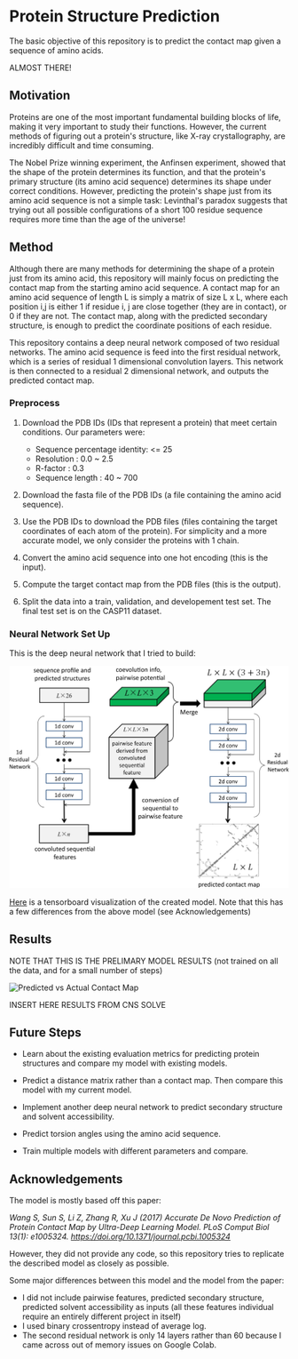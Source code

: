 # Protein Structure Prediction

The basic objective of this repository is to predict the contact map given a sequence of amino acids.

ALMOST THERE!



## Motivation

Proteins are one of the most important fundamental building blocks of life, making it very important to study their functions. However, the current methods of figuring out a protein's structure, like X-ray crystallography, are incredibly difficult and time consuming. 

The Nobel Prize winning experiment, the Anfinsen experiment, showed that the shape of the protein determines its function, and that the protein's primary structure (its amino acid sequence) determines its shape under correct conditions. However, predicting the protein's shape just from its amino acid sequence is not a simple task: Levinthal's paradox suggests that trying out all possible configurations of a short 100 residue sequence requires more time than the age of the universe!






## Method

Although there are many methods for determining the shape of a protein just from its amino acid, this repository will mainly focus on predicting the contact map from the starting amino acid sequence. A contact map for an amino acid sequence of length L is simply a matrix of size L x L, where each position i,j is either 1 if residue i, j are close together (they are in contact), or 0 if they are not. The contact map, along with the predicted secondary structure, is enough to predict the coordinate positions of each residue.

This repository contains a deep neural network composed of two residual networks. The amino acid sequence is feed into the first residual network, which is a series of residual 1 dimensional convolution layers. This network is then connected to a residual 2 dimensional network, and outputs the predicted contact map.





### Preprocess

1. Download the PDB IDs (IDs that represent a protein) that meet certain conditions. Our parameters were:
    * Sequence percentage identity: <= 25
    * Resolution                  : 0.0 ~ 2.5
    * R-factor                    : 0.3
    * Sequence length             : 40 ~ 700

2. Download the fasta file of the PDB IDs (a file containing the amino acid sequence).

3. Use the PDB IDs to download the PDB files (files containing the target coordinates of each atom of the protein). For simplicity and a more accurate model, we only consider the proteins with 1 chain.

4. Convert the amino acid sequence into one hot encoding (this is the input).

5. Compute the target contact map from the PDB files (this is the output).

6. Split the data into a train, validation, and developement test set. The final test set is on the CASP11 dataset.






### Neural Network Set Up

This is the deep neural network that I tried to build:

![2017 Deep Residual Network](https://github.com/JinLi711/Protein-Structures/blob/master/research/images/journal.pcbi.1005324.g001.PNG)

[Here](https://github.com/JinLi711/Protein-Structures/blob/master/tertiary_structure_prediction/visualization/test_visualization/chosen_plots/graph_run%3D.png) is a tensorboard visualization of the created model. Note that this has a few differences from the above model (see Acknowledgements)






## Results

NOTE THAT THIS IS THE PRELIMARY MODEL RESULTS (not trained on all the data, and for a small number of steps)

![Predicted vs Actual Contact Map](tertiary_structure_prediction/visualization/test_visualization/plots/TR217cmap.png)

INSERT HERE RESULTS FROM CNS SOLVE




## Future Steps

* Learn about the existing evaluation metrics for predicting protein structures and compare my model with existing models.

* Predict a distance matrix rather than a contact map. Then compare this model with my current model.

* Implement another deep neural network to predict secondary structure and solvent accessibility.

* Predict torsion angles using the amino acid sequence.

* Train multiple models with different parameters and compare.


## Acknowledgements

The model is mostly based off this paper:

*Wang S, Sun S, Li Z, Zhang R, Xu J (2017) Accurate De Novo Prediction of Protein Contact Map by Ultra-Deep Learning Model. PLoS Comput Biol 13(1): e1005324. https://doi.org/10.1371/journal.pcbi.1005324*

However, they did not provide any code, so this repository tries to replicate the described model as closely as possible.

Some major differences between this model and the model from the paper:
* I did not include pairwise features, predicted secondary structure, predicted solvent accessibility as inputs (all these features individual require an entirely different project in itself)
* I used binary crossentropy instead of average log.
* The second residual network is only 14 layers rather than 60 because I came across out of memory issues on Google Colab.